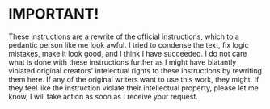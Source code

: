 # IMPORTANT!

These instructions are a rewrite of the official instructions, which to a pedantic person like me look awful.
I tried to condense the text, fix logic mistakes, make it look good, and I think I have succeeded.
I do not care what is done with these instructions further as I might have blatantly violated original creators' intelectual rights to these instructions by rewriting them here. If any of the original writers want to use this work, they might. If they feel like the instruction violate their intellectual property, please let me know, I will take action as soon as I receive your request.
